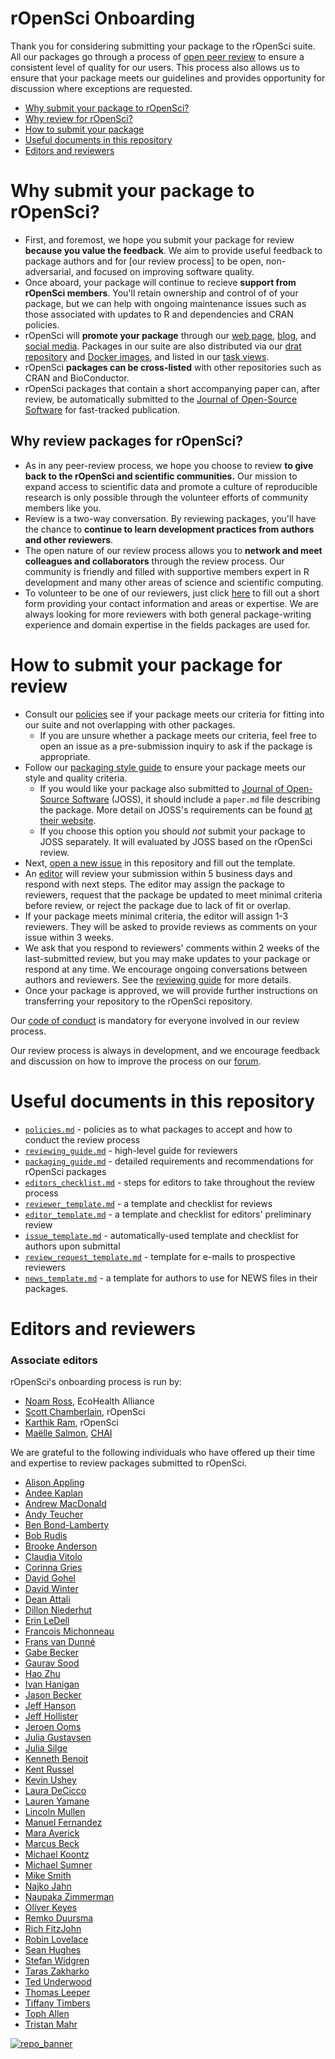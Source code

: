 
<!-- README.md is generated from README.Rmd. Please edit that file -->
rOpenSci Onboarding
===================

Thank you for considering submitting your package to the rOpenSci suite. All our packages go through a process of [open peer review](https://ropensci.org/blog/2016/03/28/software-review) to ensure a consistent level of quality for our users. This process also allows us to ensure that your package meets our guidelines and provides opportunity for discussion where exceptions are requested.

-   [Why submit your package to rOpenSci?](#why-submit)
-   [Why review for rOpenSci?](#why-review)
-   [How to submit your package](#how-submit)
-   [Useful documents in this repository](#files)
-   [Editors and reviewers](#editors)

<a href="#why-submit" name="why-submit"></a>Why submit your package to rOpenSci?
================================================================================

-   First, and foremost, we hope you submit your package for review **because you value the feedback**. We aim to provide useful feedback to package authors and for [our review process] to be open, non-adversarial, and focused on improving software quality.
-   Once aboard, your package will continue to recieve **support from rOpenSci members**. You'll retain ownership and control of of your package, but we can help with ongoing maintenance issues such as those associated with updates to R and dependencies and CRAN policies.
-   rOpenSci will **promote your package** through our [web page](https://ropensci.org/packages/), [blog](https://ropensci.org/blog/), and [social media](https://twitter.com/ropensci). Packages in our suite are also distributed via our [drat repository](http://packages.ropensci.org/) and [Docker images](https://hub.docker.com/r/rocker/ropensci/), and listed in our [task views](https://github.com/search?utf8=%E2%9C%93&q=user%3Aropensci+%22task+view%22&type=Repositories&ref=searchresults).
-   rOpenSci **packages can be cross-listed** with other repositories such as CRAN and BioConductor.
-   rOpenSci packages that contain a short accompanying paper can, after review, be automatically submitted to the [Journal of Open-Source Software](http://joss.theoj.org/) for fast-tracked publication.

<a href="#why-review" name="why-review"></a>Why review packages for rOpenSci?
-----------------------------------------------------------------------------

-   As in any peer-review process, we hope you choose to review **to give back to the rOpenSci and scientific communities.** Our mission to expand access to scientific data and promote a culture of reproducible research is only possible through the volunteer efforts of community members like you.
-   Review is a two-way conversation. By reviewing packages, you'll have the chance to **continue to learn development practices from authors and other reviewers**.
-   The open nature of our review process allows you to **network and meet colleagues and collaborators** through the review process. Our community is friendly and filled with supportive members expert in R development and many other areas of science and scientific computing.
-   To volunteer to be one of our reviewers, just click [here](https://ropensci.org/onboarding/) to fill out a short form providing your contact information and areas or expertise. We are always looking for more reviewers with both general package-writing experience and domain expertise in the fields packages are used for.

<a href="#how-submit" name="how-submit"></a>How to submit your package for review
=================================================================================

-   Consult our [policies](policies.md) see if your package meets our criteria for fitting into our suite and not overlapping with other packages.
    -   If you are unsure whether a package meets our criteria, feel free to open an issue as a pre-submission inquiry to ask if the package is appropriate.
-   Follow our [packaging style guide](packaging_guide.md) to ensure your package meets our style and quality criteria.
    -   If you would like your package also submitted to [Journal of Open-Source Software](http://joss.theoj.org/) (JOSS), it should include a `paper.md` file describing the package. More detail on JOSS's requirements can be found [at their website](http://joss.theoj.org/about#author_guidelines).
    -   If you choose this option you should *not* submit your package to JOSS separately. It will evaluated by JOSS based on the rOpenSci review.
-   Next, [open a new issue](https://github.com/ropensci/onboarding/issues/new) in this repository and fill out the template.
-   An [editor](#editors) will review your submission within 5 business days and respond with next steps. The editor may assign the package to reviewers, request that the package be updated to meet minimal criteria before review, or reject the package due to lack of fit or overlap.
-   If your package meets minimal criteria, the editor will assign 1-3 reviewers. They will be asked to provide reviews as comments on your issue within 3 weeks.
-   We ask that you respond to reviewers' comments within 2 weeks of the last-submitted review, but you may make updates to your package or respond at any time. We encourage ongoing conversations between authors and reviewers. See the [reviewing guide](reviewing_guide.md) for more details.
-   Once your package is approved, we will provide further instructions on transferring your repository to the rOpenSci repository.

Our [code of conduct](policies.md/#code-of-conduct) is mandatory for everyone involved in our review process.

Our review process is always in development, and we encourage feedback and discussion on how to improve the process on our [forum](https://discuss.ropensci.org/).

<a href="#editors" name="editors"></a> Useful documents in this repository
==========================================================================

-   [`policies.md`](policies.md) - policies as to what packages to accept and how to conduct the review process
-   [`reviewing_guide.md`](reviewing_guide.md) - high-level guide for reviewers
-   [`packaging_guide.md`](packaging_guide.md) - detailed requirements and recommendations for rOpenSci packages
-   [`editors_checklist.md`](editors_checklist.md) - steps for editors to take throughout the review process
-   [`reviewer_template.md`](reviewer_template.md) - a template and checklist for reviews
-   [`editor_template.md`](editor_template.md) - a template and checklist for editors' preliminary review
-   [`issue_template.md`](issue_template.md) - automatically-used template and checklist for authors upon submittal
-   [`review_request_template.md`](review_request_template.md) - template for e-mails to prospective reviewers
-   [`news_template.md`](news_template.md) - a template for authors to use for NEWS files in their packages.

<a href="#editors" name="editors"></a> Editors and reviewers
============================================================

### Associate editors

rOpenSci's onboarding process is run by:

-   [Noam Ross](https://github.com/noamross), EcoHealth Alliance
-   [Scott Chamberlain](https://github.com/sckott), rOpenSci
-   [Karthik Ram](https://github.com/karthik), rOpenSci
-   [Maëlle Salmon](https://github.com/maelle), [CHAI](http://www.chaiproject.org)

We are grateful to the following individuals who have offered up their time and expertise to review packages submitted to rOpenSci.

-   [Alison Appling](https://github.com/aappling-usgs)
-   [Andee Kaplan](https://github.com/andeek)
-   [Andrew MacDonald](https://github.com/aammd)
-   [Andy Teucher](https://github.com/ateucher)
-   [Ben Bond-Lamberty](https://github.com/bpbond)
-   [Bob Rudis](https://github.com/hrbrmstr)
-   [Brooke Anderson](https://github.com/geanders)
-   [Claudia Vitolo](https://github.com/cvitolo)
-   [Corinna Gries](https://github.com/cgries)
-   [David Gohel](https://github.com/davidgohel)
-   [David Winter](https://github.com/dwinter)
-   [Dean Attali](https://github.com/daattali)
-   [Dillon Niederhut](https://github.com/deniederhut)
-   [Erin LeDell](https://github.com/ledell)
-   [Francois Michonneau](https://github.com/fmichonneau)
-   [Frans van Dunné](https://github.com/FvD)
-   [Gabe Becker](https://github.com/gmbecker)
-   [Gaurav Sood](https://github.com/soodoku)
-   [Hao Zhu](https://github.com/haozhu233)
-   [Ivan Hanigan](https://github.com/ivanhanigan)
-   [Jason Becker](https://github.com/jsonbecker)
-   [Jeff Hanson](https://github.com/jeffreyhanson)
-   [Jeff Hollister](https://github.com/jhollist)
-   [Jeroen Ooms](https://github.com/jeroen)
-   [Julia Gustavsen](https://github.com/joolia)
-   [Julia Silge](https://github.com/juliasilge)
-   [Kenneth Benoit](https://github.com/kbenoit)
-   [Kent Russel](https://github.com/timelyportfolio)
-   [Kevin Ushey](https://github.com/kevinushey)
-   [Laura DeCicco](https://github.com/ldecicco-usgs)
-   [Lauren Yamane](https://github.com/layamane)
-   [Lincoln Mullen](https://github.com/lmullen)
-   [Manuel Fernandez](https://github.com/manuramon)
-   [Mara Averick](https://github.com/batpigandme)
-   [Marcus Beck](https://github.com/fawda123)
-   [Michael Koontz](https://github.com/mikoontz)
-   [Michael Sumner](https://github.com/mdsumner)
-   [Mike Smith](https://github.com/grimbough)
-   [Najko Jahn](https://github.com/njahn82)
-   [Naupaka Zimmerman](https://github.com/naupaka)
-   [Oliver Keyes](https://github.com/Ironholds)
-   [Remko Duursma](https://github.com/RemkoDuursma)
-   [Rich FitzJohn](https://github.com/richfitz)
-   [Robin Lovelace](https://github.com/Robinlovelace)
-   [Sean Hughes](https://github.com/seaaan)
-   [Stefan Widgren](https://github.com/stewid)
-   [Taras Zakharko](https://github.com/tzakharko)
-   [Ted Underwood](https://github.com/tedunderwood)
-   [Thomas Leeper](https://github.com/leeper)
-   [Tiffany Timbers](https://github.com/ttimbers)
-   [Toph Allen](https://github.com/toph-allen)
-   [Tristan Mahr](https://github.com/tjmahr)

[![repo\_banner](https://ropensci.org/assets/ropensci_repo_banner.png)](https://ropensci.org)

